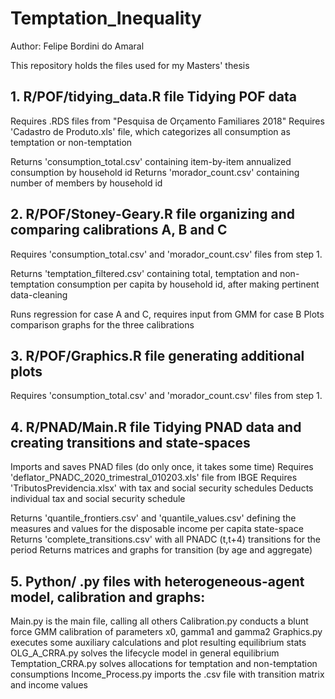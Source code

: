 
# Temptation_Inequality

<!-- badges: start -->
<!-- badges: end -->

Author: Felipe Bordini do Amaral

This repository holds the files used for my Masters' thesis

## 1. R/POF/tidying_data.R file Tidying POF data

  Requires .RDS files from "Pesquisa de Orçamento Familiares 2018"
  Requires 'Cadastro de Produto.xls' file, which categorizes all consumption as temptation or non-temptation
  
  Returns 'consumption_total.csv' containing item-by-item annualized consumption by household id
  Returns 'morador_count.csv' containing number of members by household id

## 2. R/POF/Stoney-Geary.R file organizing and comparing calibrations A, B and C

  Requires 'consumption_total.csv' and 'morador_count.csv' files from step 1.
  
  Returns 'temptation_filtered.csv' containing total, temptation and non-temptation consumption per capita by household id, after making pertinent data-cleaning
  
  Runs regression for case A and C, requires input from GMM for case B
  Plots comparison graphs for the three calibrations

## 3. R/POF/Graphics.R file generating additional plots

  Requires 'consumption_total.csv' and 'morador_count.csv' files from step 1.


## 4. R/PNAD/Main.R file Tidying PNAD data and creating transitions and state-spaces

  Imports and saves PNAD files (do only once, it takes some time)
  Requires 'deflator_PNADC_2020_trimestral_010203.xls' file from IBGE
  Requires 'TributosPrevidencia.xlsx' with tax and social security schedules
  Deducts individual tax and social security schedule
  
  Returns 'quantile_frontiers.csv' and 'quantile_values.csv' defining the measures and values for the disposable income per capita state-space
  Returns 'complete_transitions.csv' with all PNADC (t,t+4) transitions for the period
  Returns matrices and graphs for transition (by age and aggregate)

## 5. Python/ .py files with heterogeneous-agent model, calibration and graphs:

  Main.py is the main file, calling all others
  Calibration.py conducts a blunt force GMM calibration of parameters x0, gamma1 and gamma2
  Graphics.py executes some auxiliary calculations and plot resulting equilibrium stats
  OLG_A_CRRA.py solves the lifecycle model in general equilibrium
  Temptation_CRRA.py solves allocations for temptation and non-temptation consumptions
  Income_Process.py imports the .csv file with transition matrix and income values
